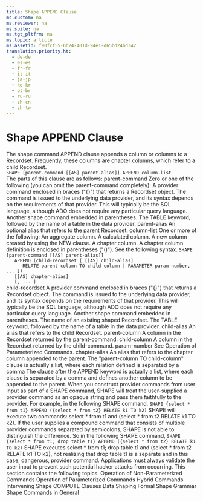 ```yaml
---
title: Shape APPEND Clause
ms.custom: na
ms.reviewer: na
ms.suite: na
ms.tgt_pltfrm: na
ms.topic: article
ms.assetid: f90fcf55-6b24-401d-94e1-d65bd24bd342
translation.priority.ht: 
  - de-de
  - es-es
  - fr-fr
  - it-it
  - ja-jp
  - ko-kr
  - pt-br
  - ru-ru
  - zh-cn
  - zh-tw
---
```

# Shape APPEND Clause
<?xml version="1.0" encoding="utf-8"?>
<developerReferenceWithoutSyntaxDocument xmlns="http://ddue.schemas.microsoft.com/authoring/2003/5" xmlns:xlink="http://www.w3.org/1999/xlink" xmlns:xsi="http://www.w3.org/2001/XMLSchema-instance" xsi:schemaLocation="http://ddue.schemas.microsoft.com/authoring/2003/5 http://dduestorage.blob.core.windows.net/ddueschema/developer.xsd">
  <introduction>
    <para>The shape command APPEND clause appends a column or columns to a <legacyBold>Recordset</legacyBold>. Frequently, these columns are chapter columns, which refer to a child <legacyBold>Recordset</legacyBold>.</para>
  </introduction>
  <section>
    <title>Syntax</title>
    <content>
      <code>SHAPE [<legacyItalic>parent-command</legacyItalic> [[AS] <legacyItalic>parent-alias</legacyItalic>]] APPEND <legacyItalic>column-list</legacyItalic></code>
    </content>
  </section>
  <section>
    <title>Description</title>
    <content>
      <para>The parts of this clause are as follows:  </para>
      <definitionTable>
        <definedTerm> <legacyItalic>parent-command</legacyItalic> </definedTerm>
        <definition>
          <para>Zero or one of the following (you can omit the <legacyItalic>parent-command</legacyItalic> completely):</para>
          <list class="bullet">
            <listItem>
              <para>A provider command enclosed in braces ("{}") that returns a <legacyBold>Recordset</legacyBold> object. The command is issued to the underlying data provider, and its syntax depends on the requirements of that provider. This will typically be the SQL language, although ADO does not require any particular query language.</para>
            </listItem>
            <listItem>
              <para>Another shape command embedded in parentheses.</para>
            </listItem>
            <listItem>
              <para>The TABLE keyword, followed by the name of a table in the data provider.</para>
            </listItem>
          </list>
        </definition>
        <definedTerm> <legacyItalic>parent-alias</legacyItalic> </definedTerm>
        <definition>
          <para>An optional alias that refers to the parent <legacyBold>Recordset</legacyBold>.</para>
        </definition>
        <definedTerm> <legacyItalic>column-list</legacyItalic> </definedTerm>
        <definition>
          <para>One or more of the following:</para>
          <list class="bullet">
            <listItem>
              <para>An aggregate column.</para>
            </listItem>
            <listItem>
              <para>A calculated column.</para>
            </listItem>
            <listItem>
              <para>A new column created by using the NEW clause.</para>
            </listItem>
            <listItem>
              <para>A chapter column. A chapter column definition is enclosed in parentheses ("()"). See the following syntax.</para>
            </listItem>
          </list>
        </definition>
      </definitionTable>
      <code>SHAPE [<legacyItalic>parent-command</legacyItalic> [[AS] <legacyItalic>parent-alias</legacyItalic>]]
   APPEND (<legacyItalic>child-recordset</legacyItalic> [ [[AS] <legacyItalic>child-alias</legacyItalic>] 
      RELATE <legacyItalic>parent-column</legacyItalic> TO <legacyItalic>child-column</legacyItalic> | PARAMETER <legacyItalic>param-number</legacyItalic>, <codeFeaturedElement>...</codeFeaturedElement> ])
   [[AS] <legacyItalic>chapter-alias</legacyItalic>] 
   [, <codeFeaturedElement>...</codeFeaturedElement> ]</code>
    </content>
  </section>
  <languageReferenceRemarks>
    <content>
      <definitionTable>
        <definedTerm> <legacyItalic>child-recordset</legacyItalic> </definedTerm>
        <definition>
          <list class="bullet">
            <listItem>
              <para>A provider command enclosed in braces ("{}") that returns a <legacyBold>Recordset</legacyBold> object. The command is issued to the underlying data provider, and its syntax depends on the requirements of that provider. This will typically be the SQL language, although ADO does not require any particular query language.</para>
            </listItem>
            <listItem>
              <para>Another shape command embedded in parentheses.</para>
            </listItem>
            <listItem>
              <para>The name of an existing shaped <legacyBold>Recordset</legacyBold>.</para>
            </listItem>
            <listItem>
              <para>The TABLE keyword, followed by the name of a table in the data provider.</para>
            </listItem>
          </list>
        </definition>
        <definedTerm> <legacyItalic>child-alias</legacyItalic> </definedTerm>
        <definition>
          <para>An alias that refers to the child <legacyBold>Recordset</legacyBold>.</para>
        </definition>
        <definedTerm> <legacyItalic>parent-column</legacyItalic> </definedTerm>
        <definition>
          <para>A column in the <legacyBold>Recordset</legacyBold> returned by the <legacyItalic>parent-command.</legacyItalic></para>
        </definition>
        <definedTerm> <legacyItalic>child-column</legacyItalic> </definedTerm>
        <definition>
          <para>A column in the <legacyBold>Recordset</legacyBold> returned by the <legacyItalic>child-command</legacyItalic>.</para>
        </definition>
        <definedTerm> <legacyItalic>param-number</legacyItalic> </definedTerm>
        <definition>
          <para>See <legacyLink xlink:href="4fae0d54-83b6-4ead-99cc-bcf532daa121">Operation of Parameterized Commands</legacyLink>.</para>
        </definition>
        <definedTerm> <legacyItalic>chapter-alias</legacyItalic> </definedTerm>
        <definition>
          <para>An alias that refers to the chapter column appended to the parent.</para>
        </definition>
      </definitionTable>
      <alert class="note">
        <para>The <legacyItalic>"parent-column </legacyItalic>TO <legacyItalic>child-column" </legacyItalic>clause is actually a list, where each relation defined is separated by a comma</para>
      </alert>
      <alert class="note">
        <para>The clause after the APPEND keyword is actually a list, where each clause is separated by a comma and defines another column to be appended to the parent.</para>
      </alert>
    </content>
  </languageReferenceRemarks>
  <languageReferenceRemarks>
    <content>
      <para>When you construct provider commands from user input as part of a SHAPE command, SHAPE will treat the user-supplied a provider command as an opaque string and pass them faithfully to the provider. For example, in the following SHAPE command,</para>
      <code>SHAPE {select * from t1} APPEND ({select * from t2} RELATE k1 TO k2)</code>
      <para>SHAPE will execute two commands: <codeInline>select * from t1</codeInline> and (<codeInline>select * from t2 RELATE k1 TO k2)</codeInline>. If the user supplies a compound command that consists of multiple provider commands separated by semicolons, SHAPE is not able to distinguish the difference. So in the following SHAPE command,</para>
      <code>SHAPE {select * from t1; drop table t1} APPEND ({select * from t2} RELATE k1 TO k2)</code>
      <para>SHAPE executes <codeInline>select * from t1; drop table t1</codeInline> and (<codeInline>select * from t2 RELATE k1 TO k2), </codeInline>not realizing that <codeInline>drop table t1</codeInline> is a separate and in this case, dangerous, provider command. Applications must always validate the user input to prevent such potential hacker attacks from occurring.</para>
      <para>This section contains the following topics.  </para>
      <list class="bullet">
        <listItem>
          <para>
            <legacyLink xlink:href="9700e50a-9f17-4ba3-8afb-f750741dc6ca">Operation of Non-Parameterized Commands</legacyLink>           </para>
        </listItem>
        <listItem>
          <para>
            <legacyLink xlink:href="4fae0d54-83b6-4ead-99cc-bcf532daa121">Operation of Parameterized Commands</legacyLink>           </para>
        </listItem>
        <listItem>
          <para>
            <legacyLink xlink:href="e8ca40e8-459c-40e2-8dd3-3ec6d5ee7b51">Hybrid Commands</legacyLink>           </para>
        </listItem>
        <listItem>
          <para>
            <legacyLink xlink:href="a576bf81-8f3c-4ba1-817b-87e89a8da684">Intervening Shape COMPUTE Clauses</legacyLink>           </para>
        </listItem>
      </list>
    </content>
  </languageReferenceRemarks>
  <relatedTopics>
<link xlink:href="1bfdcad4-52e1-45bc-ad21-783657ef0a44">Data Shaping</link>
<link xlink:href="ea691475-0f03-4abe-a785-b77e77712d1d">Formal Shape Grammar</link>
<link xlink:href="1fac7831-a187-4b15-9b43-aad380c5556c">Shape Commands in General</link>
</relatedTopics>
</developerReferenceWithoutSyntaxDocument>